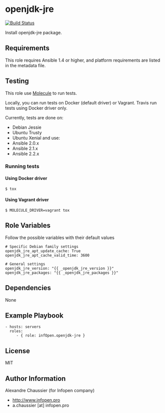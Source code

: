 # openjdk-jre

[![Build Status](https://travis-ci.org/infOpen/ansible-role-openjdk-jre.svg?branch=master)](https://travis-ci.org/infOpen/ansible-role-openjdk-jre)

Install openjdk-jre package.

## Requirements

This role requires Ansible 1.4 or higher, and platform requirements are listed
in the metadata file.

## Testing

This role use [Molecule](https://github.com/metacloud/molecule/) to run tests.

Locally, you can run tests on Docker (default driver) or Vagrant.
Travis run tests using Docker driver only.

Currently, tests are done on:
- Debian Jessie
- Ubuntu Trusty
- Ubuntu Xenial
and use:
- Ansible 2.0.x
- Ansible 2.1.x
- Ansible 2.2.x

### Running tests

#### Using Docker driver

```
$ tox
```

#### Using Vagrant driver

```
$ MOLECULE_DRIVER=vagrant tox
```

## Role Variables

Follow the possible variables with their default values

```
# Specific Debian family settings
openjdk_jre_apt_update_cache: True
openjdk_jre_apt_cache_valid_time: 3600

# General settings
openjdk_jre_version: "{{ _openjdk_jre_version }}"
openjdk_jre_packages: "{{ _openjdk_jre_packages }}"
```

## Dependencies

None

## Example Playbook

```
- hosts: servers
  roles:
     - { role: infOpen.openjdk-jre }
```

## License

MIT

## Author Information

Alexandre Chaussier (for Infopen company)
- http://www.infopen.pro
- a.chaussier [at] infopen.pro
